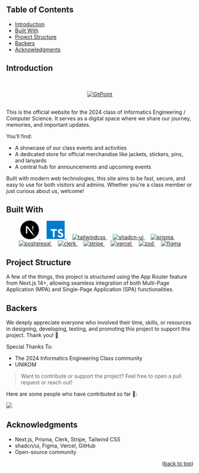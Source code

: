 <a id="readme-top"></a>

## Table of Contents

- [Introduction](#introduction)
- [Built With](#built-with)
- [Project Structure](pProject_structure)
- [Backers](#backers)
- [Acknowledgments](#acknowledgments)

## Introduction
<br>
<p align="center">
  <a href="https://gitpoint.co/">
    <img alt="GitPoint" title="GitPoint" src="https://github.com/user-attachments/assets/5233b591-927a-43ba-b26b-8f4b04148796" width="450">
  </a>
</p>
<br>
This is the official website for the 2024 class of Informatics Engineering / Computer Science. It serves as a digital space where we share our journey, memories, and important updates.

You’ll find:
- A showcase of our class events and activities
- A dedicated store for official merchandise like jackets, stickers, pins, and lanyards
- A central hub for announcements and upcoming events

Built with modern web technologies, this site aims to be fast, secure, and easy to use for both visitors and admins. Whether you're a class member or just curious about us, welcome!

<!-- nanti disini ditaro foto landing page website Zenotika -->

## Built With
<p align="center">
<p align="center">
  <!-- Next.js --> <a href="https://nextjs.org/" target="_blank" rel="noreferrer"> <img src="https://raw.githubusercontent.com/devicons/devicon/master/icons/nextjs/nextjs-original.svg" alt="nextjs" width="50" height="50"/> </a>&nbsp;&nbsp;&nbsp;
  <!-- TypeScript --> <a href="https://www.typescriptlang.org/" target="_blank" rel="noreferrer"> <img src="https://raw.githubusercontent.com/devicons/devicon/master/icons/typescript/typescript-original.svg" alt="typescript" width="50" height="50"/> </a>&nbsp;&nbsp;&nbsp;
  <!-- Tailwind CSS --> <a href="https://tailwindcss.com/" target="_blank" rel="noreferrer"> <img src="https://www.vectorlogo.zone/logos/tailwindcss/tailwindcss-icon.svg" alt="tailwindcss" width="50" height="50"/> </a>&nbsp;&nbsp;&nbsp; 
  <!-- shadcn/ui --> <a href="https://ui.shadcn.dev/" target="_blank" rel="noreferrer"> <img src="https://avatars.githubusercontent.com/u/139895814?s=200&v=4" alt="shadcn-ui" width="50" height="50"/> </a>&nbsp;&nbsp;&nbsp;
  <!-- Prisma --> <a href="https://www.prisma.io/" target="_blank" rel="noreferrer"> <img src="https://cdn.freelogovectors.net/wp-content/uploads/2022/01/prisma_logo-freelogovectors.net_-330x400.png" alt="prisma" width="50" height="50"/> </a>&nbsp;&nbsp;&nbsp; 
  <!-- PostgreSQL --> <a href="https://www.postgresql.org/" target="_blank" rel="noreferrer"> <img src="https://www.vectorlogo.zone/logos/postgresql/postgresql-icon.svg" alt="postgresql" width="50" height="50"/> </a>&nbsp;&nbsp;&nbsp;
  <!-- Clerk (Auth) --> <a href="https://clerk.dev/" target="_blank" rel="noreferrer"> <img src="https://assets.streamlinehq.com/image/private/w_300,h_300,ar_1/f_auto/v1/icons/logos/clerk-uvna1mxd54k50cohb8o2i.png/clerk-nzr7956knokwjx841f6yye.png?_a=DATAdtAAZAA0" alt="clerk" width="" height="50"/> </a>&nbsp;&nbsp;&nbsp;
  <!-- Stripe --> <a href="https://stripe.com/" target="_blank" rel="noreferrer"> <img src="https://www.vectorlogo.zone/logos/stripe/stripe-icon.svg" alt="stripe" width="50" height="50"/> </a>&nbsp;&nbsp;&nbsp;
  <!-- Vercel --> <a href="https://vercel.com/" target="_blank" rel="noreferrer"> <img src="https://www.vectorlogo.zone/logos/vercel/vercel-icon.svg" alt="vercel" width="50" height="50"/> </a>&nbsp;&nbsp;&nbsp; 
  <!-- Zod --> <a href="https://zod.dev/" target="_blank" rel="noreferrer"> <img src="https://avatars.githubusercontent.com/u/83624467?s=200&v=4" alt="zod" width="50" height="50"/> </a>&nbsp;&nbsp;&nbsp;
  <!-- Figma --> <a href="https://figma.com/" target="_blank" rel="noreferrer"> <img src="https://www.vectorlogo.zone/logos/figma/figma-icon.svg" alt="figma" width="50" height="50"/> </a> </p>

## Project Structure
A few of the things, this project is structured using the App Router feature from Next.js 14+, allowing seamless integration of both Multi-Page Application (MPA) and Single-Page Application (SPA) functionalities.

## Backers

We deeply appreciate everyone who involved their time, skills, or resources in designing, developing, testing, and promoting this project to support this project. Thank you! 🤝

Special Thanks To:
- The 2024 Informatics Engineering Class community
- UNIKOM

> Want to contribute or support the project? Feel free to open a pull request or reach out!

Here are some people who have contributed so far 🙌:

<a href="https://github.com/Zenotika/Zenotika/graphs/contributors">
  <img src="https://contrib.rocks/image?repo=Zenotika/Zenotika" />
</a>

## Acknowledgments

- Next.js, Prisma, Clerk, Stripe, Tailwind CSS  
- shadcn/ui, Figma, Vercel, GitHub  
- Open-source community

<p align="right">(<a href="#readme-top">back to top</a>)</p>
